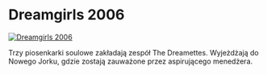 Dreamgirls 2006 
=============
[![Dreamgirls 2006 ](http://vidos.pl/images/player.gif)](http://vidos.pl/dreamgirls-2006)

 Trzy piosenkarki soulowe zakładają zespół The Dreamettes. Wyjeżdżają do Nowego Jorku, gdzie zostają zauważone przez aspirującego menedżera.
